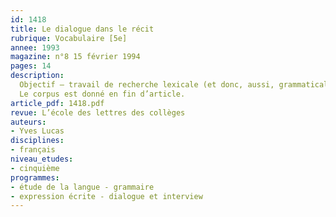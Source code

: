 ```yaml
---
id: 1418
title: Le dialogue dans le récit 
rubrique: Vocabulaire [5e]
annee: 1993
magazine: n°8 15 février 1994
pages: 14
description: 
  Objectif – travail de recherche lexicale (et donc, aussi, grammaticale) sur les verbes pouvant accompagner les paroles rapportées en discours direct, reconstitution de textes, travail sur la ponctuation, etc.
  Le corpus est donné en fin d’article.
article_pdf: 1418.pdf
revue: L’école des lettres des collèges
auteurs:
- Yves Lucas
disciplines:
- français
niveau_etudes:
- cinquième
programmes:
- étude de la langue - grammaire
- expression écrite - dialogue et interview
---
```


